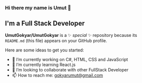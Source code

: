 ### Hi there my name is Umut 👋


## I'm a Full Stack Developer

**UmutGokyar/UmutGokyar** is a ✨ _special_ ✨ repository because its `README.md` (this file) appears on your GitHub profile.

Here are some ideas to get you started:

- 🔭 I’m currently working on C#, HTML, CSS and JavaScript
- 🌱 I’m currently learning React.js
- 👯 I’m looking to collaborate with other FullStack Developer
- 📫 How to reach me: 
   gokyarumut@gmail.com 

